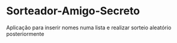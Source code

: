 # Sorteador-Amigo-Secreto
Aplicação para inserir nomes numa lista e realizar sorteio aleatório posteriormente
